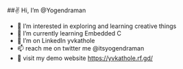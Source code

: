 ##✌️ Hi, I’m @Yogendraman
- 👀 I’m interested in exploring and learning creative things
- 🌱 I’m currently learning Embedded C
- 🤠 I’m on LinkedIn yvkathole
- 📫  reach me on twitter me @itsyogendraman
- 🚀  visit my demo website https://yvkathole.rf.gd/
<!---
Yogendraman/Yogendraman is a ✨ special ✨ repository because its `README.md` (this file) appears on your GitHub profile.
You can click the Preview link to take a look at your changes.
--->
